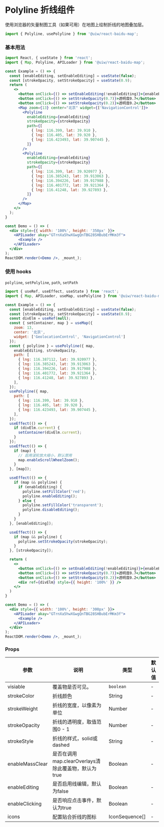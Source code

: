 Polyline 折线组件
===

使用浏览器的矢量制图工具（如果可用）在地图上绘制折线的地图叠加层。

```jsx
import { Polyline, usePolyline } from '@uiw/react-baidu-map';
```

### 基本用法

<!--DemoStart,bgWhite--> 
```jsx
import React, { useState } from 'react';
import { Map, Polyline, APILoader } from '@uiw/react-baidu-map';

const Example = () => {
  const [enableEditing, setEnableEditing] = useState(false);
  const [strokeOpacity, setStrokeOpacity] = useState(0.9);
  return (
    <>
      <button onClick={() => setEnableEditing(!enableEditing)}>{enableEditing ? '取消编辑' : '编辑'}</button>
      <button onClick={() => setStrokeOpacity(0.7)}>透明度0.7</button>
      <button onClick={() => setStrokeOpacity(0.2)}>透明度0.2</button>
      <Map zoom={13} center="北京" widget={['NavigationControl']}>
        <Polyline
          enableEditing={enableEditing}
          strokeOpacity={strokeOpacity}
          path={[
            { lng: 116.399, lat: 39.910 },
            { lng: 116.405, lat: 39.920 },
            { lng: 116.423493, lat: 39.907445 },
          ]}
        />
        <Polyline
          enableEditing={enableEditing}
          strokeOpacity={strokeOpacity}
          path={[
            { lng: 116.399, lat: 39.920977 },
            { lng: 116.385243, lat: 39.913063 },
            { lng: 116.394226, lat: 39.917988 },
            { lng: 116.401772, lat: 39.921364 },
            { lng: 116.41248, lat: 39.927893 },
          ]}
        />
      </Map>
    </>
  );
}

const Demo = () => (
  <div style={{ width: '100%', height: '350px' }}>
    <APILoader akay="GTrnXa5hwXGwgQnTBG28SHBubErMKm3f">
      <Example />
    </APILoader>
  </div>
);
ReactDOM.render(<Demo />, _mount_);
```
<!--End-->

### 使用 hooks

`polyline`, `setPolyline`, `path`, `setPath`

<!--DemoStart,bgWhite--> 
```jsx
import { useRef, useEffect, useState } from 'react';
import { Map, APILoader, useMap, usePolyline } from '@uiw/react-baidu-map';

const Example = () => {
  const [enableEditing, setEnableEditing] = useState(false);
  const [strokeOpacity, setStrokeOpacity] = useState(0.9);
  const divElm = useRef(null);
  const { setContainer, map } = useMap({
    zoom: 13,
    center: '北京',
    widget: ['GeolocationControl', 'NavigationControl']
  });
  const { polyline } = usePolyline({ map,
    enableEditing, strokeOpacity,
    path: [
      { lng: 116.387112, lat: 39.920977 },
      { lng: 116.385243, lat: 39.913063 },
      { lng: 116.394226, lat: 39.917988 },
      { lng: 116.401772, lat: 39.921364 },
      { lng: 116.41248, lat: 39.927893 },
    ],
  });
  usePolyline({ map,
    path: [
      { lng: 116.399, lat: 39.910 },
      { lng: 116.405, lat: 39.920 },
      { lng: 116.423493, lat: 39.907445 },
    ],
  });
  useEffect(() => {
    if (divElm.current) {
      setContainer(divElm.current);
    }
  });
  useEffect(() => {
    if (map) {
      // 启用滚轮放大缩小，默认禁用
      map.enableScrollWheelZoom();
    }
  }, [map]);

  useEffect(() => {
    if (map && polyline) {
      if (enableEditing) {
        polyline.setFillColor('red');
        polyline.enableEditing();
      } else {
        polyline.setFillColor('transparent');
        polyline.disableEditing();
      }
    }
  }, [enableEditing]);

  useEffect(() => {
    if (map && polyline) {
      polyline.setStrokeOpacity(strokeOpacity);
    }
  }, [strokeOpacity]);

  return (
    <>
      <button onClick={() => setEnableEditing(!enableEditing)}>{enableEditing ? '取消编辑' : '编辑'}</button>
      <button onClick={() => setStrokeOpacity(0.7)}>透明度0.7</button>
      <button onClick={() => setStrokeOpacity(0.2)}>透明度0.2</button>
      <div ref={divElm} style={{ height: '100%' }} />
    </>
  )
}

const Demo = () => (
  <div style={{ width: '100%', height: '300px' }}>
    <APILoader akay="GTrnXa5hwXGwgQnTBG28SHBubErMKm3f">
      <Example />
    </APILoader>
  </div>
);
ReactDOM.render(<Demo />, _mount_);
```
<!--End-->

### Props

| 参数 | 说明 | 类型 | 默认值 |
| ----- | ----- | ----- | ----- |
| visiable | 覆盖物是否可见。 | `boolean` | - |
| strokeColor |  折线颜色 | String | - |
| strokeWeight |  折线的宽度，以像素为单位 | Number | - |
| strokeOpacity |  折线的透明度，取值范围0 - 1 | Number | - |
| strokeStyle |  折线的样式，solid或dashed | String | - |
| enableMassClear |  是否在调用map.clearOverlays清除此覆盖物，默认为true | Boolean | - |
| enableEditing |  是否启用线编辑，默认为false | Boolean | - |
| enableClicking |  是否响应点击事件，默认为true | Boolean | - |
| icons | 配置贴合折线的图标 | IconSequence[] | - |
